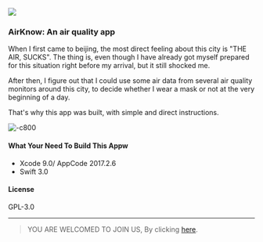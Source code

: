 ![](https://ws4.sinaimg.cn/large/006tKfTcly1fl6cc7bdoxj31kw16o4qu.jpg)

### AirKnow: An air quality app

When I first came to beijing, the most direct feeling about this city is "THE AIR, SUCKS". The thing is, even though I have already got myself prepared for this situation right before my arrival, but it still shocked me.   

After then, I figure out that I could use some air data from several air quality monitors around this city, to decide whether I wear a mask or not at the very beginning of a day.   

That's why this app was built, with simple and direct instructions.   

![-c800](https://ws3.sinaimg.cn/large/006tKfTcly1fl6dktkpcoj31420hb44u.jpg)

#### What Your Need To Build This Appw

- Xcode 9.0/ AppCode 2017.2.6
- Swift 3.0

#### License

GPL-3.0

--- 

> YOU ARE WELCOMED TO JOIN US, By clicking [here](https://github.com/AKTeam/AirKnow/pulls).







